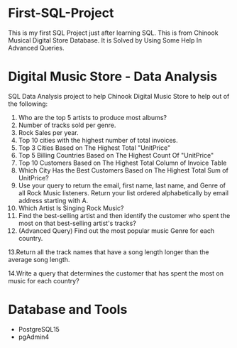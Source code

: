 # First-SQL-Project
This is my first SQL Project just after learning SQL. This is from Chinook Musical Digital Store Database. It is Solved by Using Some Help In Advanced Queries.

# Digital Music Store - Data Analysis
SQL Data Analysis project to help Chinook Digital Music Store to help out of the following:
1. Who are the top 5 artists to produce most albums?
2. Number of tracks sold per genre.
3. Rock Sales per year.
4. Top 10 cities with the highest number of total invoices.
5. Top 3 Cities Based on The Highest Total "UnitPrice"
6. Top 5 Billing Countries Based on The Highest Count Of "UnitPrice"
7. Top 10 Customers Based on The Highest Total Column of Invoice Table
8. Which City Has the Best Customers Based on The Highest Total Sum of UnitPrice?
9. Use your query to return the email, first name, last name, and Genre of all Rock Music listeners. Return your list ordered 
   alphabetically by email address starting with A.
10. Which Artist Is Singing Rock Music?
11. Find the best-selling artist and then identify the customer who spent the most on that best-selling artist's tracks?
12. (Advanced Query) Find out the most popular music Genre for each country.

13.Return all the track names that have a song length longer than the average song length.

14.Write a query that determines the customer that has spent the most on music for each country?

# Database and Tools
- PostgreSQL15
- pgAdmin4
